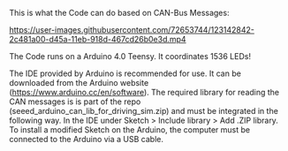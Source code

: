 This is what the Code can do based on CAN-Bus Messages:

https://user-images.githubusercontent.com/72653744/123142842-2c481a00-d45a-11eb-918d-467cd26b0e3d.mp4

The Code runs on a Arduino 4.0 Teensy. It coordinates 1536 LEDs!

The IDE provided by Arduino is recommended for use. It can be downloaded from the Arduino website (https://www.arduino.cc/en/software). The required library for reading the CAN messages is is part of the repo (seeed_arduino_can_lib_for_driving_sim.zip) and must be integrated in the following way. In the IDE under Sketch > Include library > Add .ZIP library. To install a modified Sketch on the Arduino, the computer must be connected to the Arduino via a USB cable.
